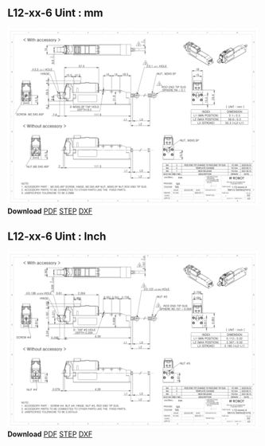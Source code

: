 ## L12-xx-6 Uint : mm
![L12-xx-60 Drawing](./data/L12-xxxxx-6-Servo-Series_mm_Rev03_20250523.png)  
**Download** <a href="./data/ENG-ver_L12-xxxxx-6-Servo-Series_mm_Rev03_20250523.pdf" download>PDF</a> <a href="./data/L12-xxxxx-6-Servo-Series_Rev03_20250523.step" download>STEP</a> <a href="./data/L12-xxxxx-6-Servo-Seriesmm_Rev03_20250523.DXF" download>DXF</a>
## L12-xx-6 Uint : Inch
![L12-xx-3 Drawing](./data/L12-xxxxx-6-Servo-Series_inch_Rev03_20250523.png)  
**Download** <a href="./data/ENG-ver_L12-xxxxx-6-Servo-Series_inch_Rev03_20250523.pdf" download>PDF</a> <a href="./data/L12-xxxxx-6-Servo-Series_Rev03_20250523.step" download>STEP</a> <a href="./data/L12-xxxxx-6-Servo-Seriesinch_Rev03_20250523.DXF" download>DXF</a>
